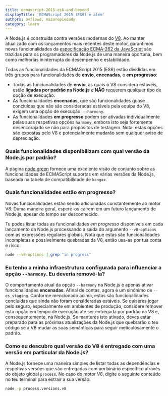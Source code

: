 ```yaml
---
title: ecmascript-2015-es6-and-beyond
displayTitle: 'ECMAScript 2015 (ES6) e além'
authors: ovflowd, nazarepiedady
category: learn
---
```


A Node.js é construída contra versões modernas do [V8](https://v8.dev/). Ao manter atualizado com os lançamentos mais recentes deste motor, garantimos novas funcionalidades da [especificação ECMA-262 da JavaScript](http://www.ecma-international.org/publications/standards/Ecma-262.htm) são trazidas para os programadores da Node.js de uma maneira oportuna, bem como melhorias ininterrupta do desempenho e estabilidade.

Todas as funcionalidades da ECMAScript 2015 (ES6) estão divididas em três grupos para funcionalidades de **envio**, **encenadas**, e **em progresso**:

* Todas as funcionalidades de **envio**, as quais o V8 considera estáveis, estão **ligadas por padrão na Node.js** e **NÃO** requerem qualquer tipo de opção de execução.
* As funcionalidades **encenadas**, que são funcionalidades quase concluídas que não são consideradas estáveis pela equipa do V8, exigem uma opção de execução: `--harmony`.
* As funcionalidades **em progresso** podem ser ativadas individualmente pelas suas respetivas opções `harmony`, embora isto seja fortemente desencorajado se não para propósitos de testagem. Nota: estas opções são expostas pelo V8 e potencialmente mudarão sem qualquer aviso de depreciação.

### Quais funcionalidades disponibilizam com qual versão da Node.js por padrão?

A página [node.green](https://node.green/) fornece uma excelente visão de conjunto sobre as funcionalidades de ECMAScript suportas em várias versões da Node.js, baseada na tabela de compatibilidade de `kangax`.

### Quais funcionalidades estão em progresso?

Novas funcionalidades estão sendo adicionadas constantemente ao motor V8. Duma maneira geral, espere-os caírem em um futuro lançamento de Node.js, apesar do tempo ser desconhecido.

Tu podes listar todas as funcionalidades _em progresso_ disponíveis em cada lançamento da Node.js processando a saída do argumento `--v8-options` com as expressões regulares globais. Nota que estas são funcionalidades incompletas e possivelmente quebradas da V8, então usa-as por tua conta e risco:

```bash
node --v8-options | grep "in progress"
```

### Eu tenho a minha infraestrutura configurada para influenciar a opção `--harmony`. Eu deveria removê-la?

O comportamento atual da opção `--harmony` na Node.js é apenas ativar funcionalidades **encenadas**. Afinal de contas, agora é um sinónimo de `--es_staging`. Conforme mencionado acima, estas são funcionalidades concluídas que ainda não foram consideradas estáveis. Se quiseres jogar pelo seguro, especialmente em ambientes de produção, considere remover esta opção em tempo de execução até ser entregada por padrão na V8 e, consequentemente, na Node.js. Se manteres isto ativado, deves estar preparado para as próximas atualizações da Node.js que quebrarão o teu código se a V8 mudar as suas semânticas para seguir meticulosamente o padrão.

### Como eu descubro qual versão do V8 é entregado com uma versão em particular da Node.js?

A Node.js fornece uma maneira simples de listar todas as dependências e respetivas versões que são entregadas com um binário específico através do objeto global `process`. No caso do motor V8, digite o seguinte conteúdo no teu terminal para extrair a sua versão:

```bash
node -p process.versions.v8
```
